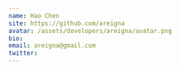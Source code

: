 ```yaml
---
name: Hao Chen
site: https://github.com/areigna
avatar: /assets/developers/areigna/avatar.png
bio: 
email: areigna@gmail.com
twitter: 
---
```


